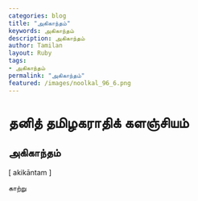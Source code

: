 ```yaml
---  
categories: blog  
title: "அகிகாந்தம்"
keywords: அகிகாந்தம்  
description: அகிகாந்தம்
author: Tamilan  
layout: Ruby  
tags:     
- அகிகாந்தம்
permalink: "அகிகாந்தம்"  
featured: /images/noolkal_96_6.png  
--- 
```

# தனித் தமிழகராதிக் களஞ்சியம்
## அகிகாந்தம்

[ akikāntam ]  
  
காற்று